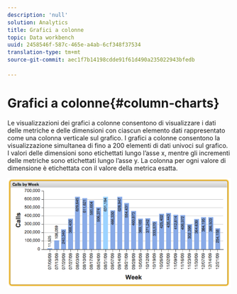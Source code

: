 ```yaml
---
description: 'null'
solution: Analytics
title: Grafici a colonne
topic: Data workbench
uuid: 2458546f-587c-465e-a4ab-6cf348f37534
translation-type: tm+mt
source-git-commit: aec1f7b14198cdde91f61d490a235022943bfedb

---
```



# Grafici a colonne{#column-charts}

Le visualizzazioni dei grafici a colonne consentono di visualizzare i dati delle metriche e delle dimensioni con ciascun elemento dati rappresentato come una colonna verticale sul grafico. I grafici a colonne consentono la visualizzazione simultanea di fino a 200 elementi di dati univoci sul grafico. I valori delle dimensioni sono etichettati lungo l’asse x, mentre gli incrementi delle metriche sono etichettati lungo l’asse y. La colonna per ogni valore di dimensione è etichettata con il valore della metrica esatta.

![](assets/column1.png)

